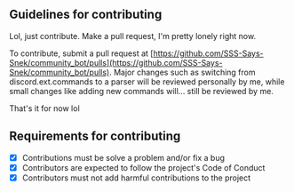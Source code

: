 ## Guidelines for contributing

Lol, just contribute. Make a pull request, I'm pretty lonely right now.

To contribute, submit a pull request at [https://github.com/SSS-Says-Snek/community_bot/pulls](https://github.com/SSS-Says-Snek/community_bot/pulls).
Major changes such as switching from discord.ext.commands to a parser will be reviewed personally by me,
while small changes like adding new commands will... still be reviewed by me.

That's it for now lol

## Requirements for contributing
- [X] Contributions must be solve a problem and/or fix a bug
- [X] Contributors are expected to follow the project's Code of Conduct
- [X] Contributors must not add harmful contributions to the project
